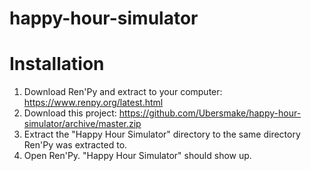 # happy-hour-simulator

# Installation

1. Download Ren'Py and extract to your computer: https://www.renpy.org/latest.html
2. Download this project: https://github.com/Ubersmake/happy-hour-simulator/archive/master.zip
3. Extract the "Happy Hour Simulator" directory to the same directory Ren'Py was extracted to.
4. Open Ren'Py. "Happy Hour Simulator" should show up.
